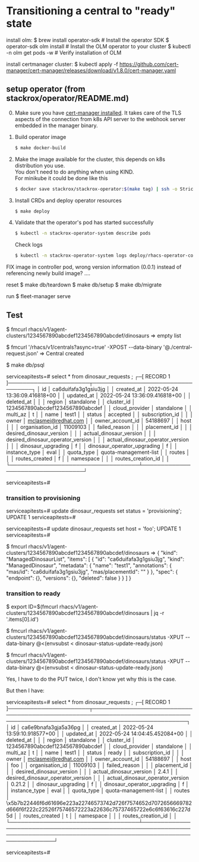 # Transitioning a central to "ready" state

install olm:
$ brew install operator-sdk   # Install the operator SDK
$ operator-sdk olm install    # Install the OLM operator to your cluster
$ kubectl -n olm get pods -w  # Verify installation of OLM

install certmanager cluster:
$ kubectl apply -f https://github.com/cert-manager/cert-manager/releases/download/v1.8.0/cert-manager.yaml

## setup operator (from stackrox/operator/README.md)

0. Make sure you have [cert-manager installed](https://cert-manager.io/docs/installation/).
   It takes care of the TLS aspects of the connection from k8s API server to the webhook server
   embedded in the manager binary.

1. Build operator image
   ```bash
   $ make docker-build
   ```
2. Make the image available for the cluster, this depends on k8s distribution you use.  
   You don't need to do anything when using KIND.  
   For minikube it could be done like this
   ```bash
   $ docker save stackrox/stackrox-operator:$(make tag) | ssh -o StrictHostKeyChecking=no -i $(minikube ssh-key) docker@$(minikube ip) docker load
   ```
3. Install CRDs and deploy operator resources
   ```bash
   $ make deploy
   ```
4. Validate that the operator's pod has started successfully
   ```bash
   $ kubectl -n stackrox-operator-system describe pods
   ```
   Check logs
   ```bash
   $ kubectl -n stackrox-operator-system logs deploy/rhacs-operator-controller-manager manager -f
   ```

FIX image in controller pod, wrong version information (0.0.1) instead of referencing newly build image?
....

reset
$ make db/teardown
$ make db/setup
$ make db/migrate

run
$ fleet-manager serve

## Test

$ fmcurl rhacs/v1/agent-clusters/1234567890abcdef1234567890abcdef/dinosaurs
=> empty list

$ fmcurl '/rhacs/v1/centrals?async=true' -XPOST --data-binary '@./central-request.json'
=> Central created

$ make db/psql

serviceapitests=# select * from dinosaur_requests ;
┌─[ RECORD 1 ]──────────────────────┬──────────────────────────────────┐
│ id                                │ ca6duifafa3g1gsiu3jg             │
│ created_at                        │ 2022-05-24 13:36:09.416818+00    │
│ updated_at                        │ 2022-05-24 13:36:09.416818+00    │
│ deleted_at                        │                                  │
│ region                            │ standalone                       │
│ cluster_id                        │ 1234567890abcdef1234567890abcdef │
│ cloud_provider                    │ standalone                       │
│ multi_az                          │ t                                │
│ name                              │ test1                            │
│ status                            │ accepted                         │
│ subscription_id                   │                                  │
│ owner                             │ mclasmei@redhat.com              │
│ owner_account_id                  │ 54188697                         │
│ host                              │                                  │
│ organisation_id                   │ 11009103                         │
│ failed_reason                     │                                  │
│ placement_id                      │                                  │
│ desired_dinosaur_version          │                                  │
│ actual_dinosaur_version           │                                  │
│ desired_dinosaur_operator_version │                                  │
│ actual_dinosaur_operator_version  │                                  │
│ dinosaur_upgrading                │ f                                │
│ dinosaur_operator_upgrading       │ f                                │
│ instance_type                     │ eval                             │
│ quota_type                        │ quota-management-list            │
│ routes                            │                                  │
│ routes_created                    │ f                                │
│ namespace                         │                                  │
│ routes_creation_id                │                                  │
└───────────────────────────────────┴──────────────────────────────────┘

serviceapitests=# 

### transition to provisioning

serviceapitests=# update dinosaur_requests set status = 'provisioning';
UPDATE 1
serviceapitests=# 

serviceapitests=# update dinosaur_requests set host = 'foo';
UPDATE 1
serviceapitests=# 

$ fmcurl rhacs/v1/agent-clusters/1234567890abcdef1234567890abcdef/dinosaurs
=>
{
  "kind": "ManagedDinosaurList",
  "items": [
    {
      "id": "ca6duifafa3g1gsiu3jg",
      "kind": "ManagedDinosaur",
      "metadata": {
        "name": "test1",
        "annotations": {
          "mas/id": "ca6duifafa3g1gsiu3jg",
          "mas/placementId": ""
        }
      },
      "spec": {
        "endpoint": {},
        "versions": {},
        "deleted": false
      }
    }
  ]
}

### transition to ready

$ export ID=$(fmcurl rhacs/v1/agent-clusters/1234567890abcdef1234567890abcdef/dinosaurs | jq -r '.items[0].id')

$ fmcurl rhacs/v1/agent-clusters/1234567890abcdef1234567890abcdef/dinosaurs/status -XPUT --data-binary @<(envsubst < dinosaur-status-update-ready.json)

$ fmcurl rhacs/v1/agent-clusters/1234567890abcdef1234567890abcdef/dinosaurs/status -XPUT --data-binary @<(envsubst < dinosaur-status-update-ready.json)

Yes, I have to do the PUT twice, I don't know yet why this is the case.

But then I have:

serviceapitests=# select * from dinosaur_requests ;
┌─[ RECORD 1 ]──────────────────────┬──────────────────────────────────────────────────────────────────────────────────────────────────────────────────────────────┐
│ id                                │ ca6e9bnafa3gja5a36pg                                                                                                         │
│ created_at                        │ 2022-05-24 13:59:10.918577+00                                                                                                │
│ updated_at                        │ 2022-05-24 14:04:45.452084+00                                                                                                │
│ deleted_at                        │                                                                                                                              │
│ region                            │ standalone                                                                                                                   │
│ cluster_id                        │ 1234567890abcdef1234567890abcdef                                                                                             │
│ cloud_provider                    │ standalone                                                                                                                   │
│ multi_az                          │ t                                                                                                                            │
│ name                              │ test1                                                                                                                        │
│ status                            │ ready                                                                                                                        │
│ subscription_id                   │                                                                                                                              │
│ owner                             │ mclasmei@redhat.com                                                                                                          │
│ owner_account_id                  │ 54188697                                                                                                                     │
│ host                              │ foo                                                                                                                          │
│ organisation_id                   │ 11009103                                                                                                                     │
│ failed_reason                     │                                                                                                                              │
│ placement_id                      │                                                                                                                              │
│ desired_dinosaur_version          │                                                                                                                              │
│ actual_dinosaur_version           │ 2.4.1                                                                                                                        │
│ desired_dinosaur_operator_version │                                                                                                                              │
│ actual_dinosaur_operator_version  │ 0.21.2                                                                                                                       │
│ dinosaur_upgrading                │ f                                                                                                                            │
│ dinosaur_operator_upgrading       │ f                                                                                                                            │
│ instance_type                     │ eval                                                                                                                         │
│ quota_type                        │ quota-management-list                                                                                                        │
│ routes                            │ \x5b7b22446f6d61696e223a22746573742d726f7574652d7072656669782d666f6f222c22526f75746572223a22636c75737465722e6c6f63616c227d5d │
│ routes_created                    │ t                                                                                                                            │
│ namespace                         │                                                                                                                              │
│ routes_creation_id                │                                                                                                                              │
└───────────────────────────────────┴──────────────────────────────────────────────────────────────────────────────────────────────────────────────────────────────┘

serviceapitests=# 
